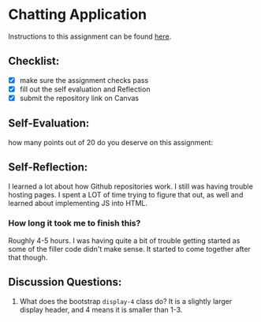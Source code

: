 Chatting Application
=====================
Instructions to this assignment can be found [here](https://it3049c.github.io/coursework/labs/chatting-app).

## Checklist:
- [x] make sure the assignment checks pass
- [x] fill out the self evaluation and Reflection
- [x] submit the repository link on Canvas

## Self-Evaluation:

how many points out of 20 do you deserve on this assignment: 

## Self-Reflection:
I learned a lot about how Github repositories work. I still was having trouble hosting pages. I spent a LOT of time trying to figure that out, as well and learned about implementing JS into HTML.

### How long it took me to finish this?
Roughly 4-5 hours. I was having quite a bit of trouble getting started as some of the filler code didn't make sense.
It started to come together after that though.

## Discussion Questions:
1. What does the bootstrap `display-4` class do?
It is a slightly larger display header, and 4 means it is smaller than 1-3.